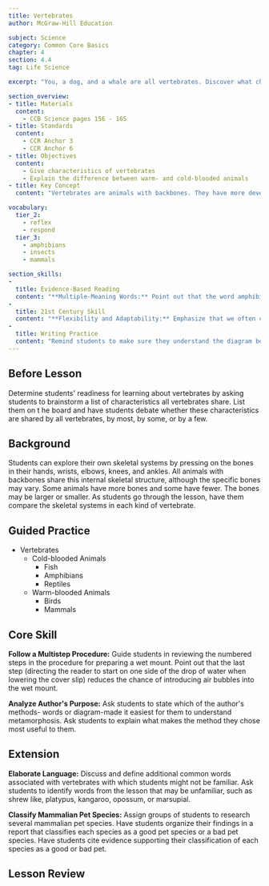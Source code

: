 ```yaml
---
title: Vertebrates
author: McGraw-Hill Education

subject: Science
category: Common Core Basics
chapter: 4
section: 4.4
tag: Life Science

excerpt: "You, a dog, and a whale are all vertebrates. Discover what characteristics are common to all vertebrates and investigate the differences between cold-blooded and warm-blooded animals."

section_overview:
- title: Materials
  content:
    - CCB Science pages 156 - 165
- title: Standards
  content:
    - CCR Anchor 3
    - CCR Anchor 6
- title: Objectives
  content:
    - Give characteristics of vertebrates
    - Explain the difference between warm- and cold-blooded animals
- title: Key Concept
  content: "Vertebrates are animals with backbones. They have more developed systems than invertebrates."

vocabulary:
  tier_2:
    - reflex
    - respond
  tier_3:
    - amphibians
    - insects
    - mammals

section_skills:
-
  title: Evidence-Based Reading
  content: "**Multiple-Meaning Words:** Point out that the word amphibious is used in contexts other than life science and biology. Tell students that the Greek prefix amphi- means both. Challenge students to guess the meaning of the word amphibious in the following sentence: Hunters use amphibious vehicles to travel through shallow streams and over rough ground."
-
  title: 21st Century Skill
  content: "**Flexibility and Adaptability:** Emphasize that we often cannot choose events that occur, but we can choose our responses; an individual can choose to remain flexible and adaptable. Point out that such challenges often lead to personal growth."
-
  title: Writing Practice
  content: "Remind students to make sure they understand the diagram before attempting to write. Have students share their final paragraphs with the class. Ask students to describe some advantages of using a diagram to show how to use an electronic device. Point out that many products are sold internationally and purchasers may speak many different languages."
---
```

## Before Lesson

Determine students' readiness for learning about vertebrates by asking students to brainstorm a list of characteristics all vertebrates share. List them on t he board and have students debate whether these characteristics are shared by all vertebrates, by most, by some, or by a few.

## Background

Students can explore their own skeletal systems by pressing on the bones in their hands, wrists, elbows, knees, and ankles. All animals with backbones share this internal skeletal structure, although the specific bones may vary. Some animals have more bones and some have fewer. The bones may be larger or smaller. As students go through the lesson, have them compare the skeletal systems in each kind of vertebrate.

## Guided Practice

- Vertebrates
  - Cold-blooded Animals
    - Fish
    - Amphibians
    - Reptiles
  - Warm-blooded Animals
    - Birds
    - Mammals

## Core Skill

**Follow a Multistep Procedure:** Guide students in reviewing the numbered steps in the procedure for preparing a wet mount. Point out that the last step (directing the reader to start on one side of the drop of water when lowering the cover slip) reduces the chance of introducing air bubbles into the wet mount.

**Analyze Author's Purpose:** Ask students to state which of the author's methods- words or diagram-made it easiest for them to understand metamorphosis. Ask students to explain what makes the method they chose most useful to them.

## Extension

**Elaborate Language:** Discuss and define additional common words associated with vertebrates with which students might not be familiar. Ask students to identify words from the lesson that may be unfamiliar, such as shrew like, platypus, kangaroo, opossum, or marsupial.

**Classify Mammalian Pet Species:** Assign groups of students to research several mammalian pet species. Have students organize their findings in a report that classifies each species as a good pet species or a bad pet species. Have students cite evidence supporting their classification of each species as a good or bad pet.

## Lesson Review
